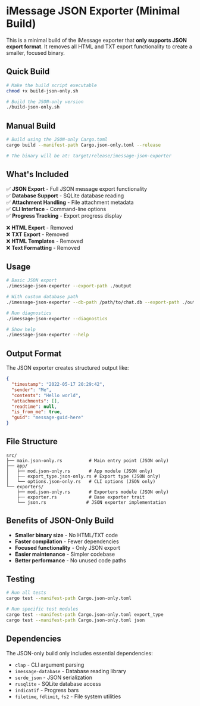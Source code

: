 # iMessage JSON Exporter (Minimal Build)

This is a minimal build of the iMessage exporter that **only supports JSON export format**. It removes all HTML and TXT export functionality to create a smaller, focused binary.

## Quick Build

```bash
# Make the build script executable
chmod +x build-json-only.sh

# Build the JSON-only version
./build-json-only.sh
```

## Manual Build

```bash
# Build using the JSON-only Cargo.toml
cargo build --manifest-path Cargo.json-only.toml --release

# The binary will be at: target/release/imessage-json-exporter
```

## What's Included

✅ **JSON Export** - Full JSON message export functionality  
✅ **Database Support** - SQLite database reading  
✅ **Attachment Handling** - File attachment metadata  
✅ **CLI Interface** - Command-line options  
✅ **Progress Tracking** - Export progress display  

❌ **HTML Export** - Removed  
❌ **TXT Export** - Removed  
❌ **HTML Templates** - Removed  
❌ **Text Formatting** - Removed  

## Usage

```bash
# Basic JSON export
./imessage-json-exporter --export-path ./output

# With custom database path
./imessage-json-exporter --db-path /path/to/chat.db --export-path ./output

# Run diagnostics
./imessage-json-exporter --diagnostics

# Show help
./imessage-json-exporter --help
```

## Output Format

The JSON exporter creates structured output like:

```json
{
  "timestamp": "2022-05-17 20:29:42",
  "sender": "Me",
  "contents": "Hello world",
  "attachments": [],
  "readtime": null,
  "is_from_me": true,
  "guid": "message-guid-here"
}
```

## File Structure

```
src/
├── main.json-only.rs          # Main entry point (JSON only)
├── app/
│   ├── mod.json-only.rs       # App module (JSON only)
│   ├── export_type.json-only.rs # Export type (JSON only)
│   └── options.json-only.rs   # CLI options (JSON only)
└── exporters/
    ├── mod.json-only.rs       # Exporters module (JSON only)
    ├── exporter.rs            # Base exporter trait
    └── json.rs               # JSON exporter implementation
```

## Benefits of JSON-Only Build

- **Smaller binary size** - No HTML/TXT code
- **Faster compilation** - Fewer dependencies
- **Focused functionality** - Only JSON export
- **Easier maintenance** - Simpler codebase
- **Better performance** - No unused code paths

## Testing

```bash
# Run all tests
cargo test --manifest-path Cargo.json-only.toml

# Run specific test modules
cargo test --manifest-path Cargo.json-only.toml export_type
cargo test --manifest-path Cargo.json-only.toml json
```

## Dependencies

The JSON-only build only includes essential dependencies:
- `clap` - CLI argument parsing
- `imessage-database` - Database reading library
- `serde_json` - JSON serialization
- `rusqlite` - SQLite database access
- `indicatif` - Progress bars
- `filetime`, `fdlimit`, `fs2` - File system utilities
